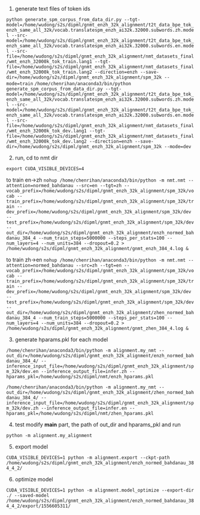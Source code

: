 1. generate text files of token ids

`
python generate_spm_corpus_from_data_dir.py --tgt-model=/home/wudong/s2s/dipml/gnmt_enzh_32k_alignment/t2t_data_bpe_tok_enzh_same_all_32k/vocab.translatespm_enzh_ai32k.32000.subwords.zh.model --src-model=/home/wudong/s2s/dipml/gnmt_enzh_32k_alignment/t2t_data_bpe_tok_enzh_same_all_32k/vocab.translatespm_enzh_ai32k.32000.subwords.en.model --src-file=/home/wudong/s2s/dipml/gnmt_enzh_32k_alignment/nmt_datasets_final/wmt_enzh_32000k_tok_train.lang1 --tgt-file=/home/wudong/s2s/dipml/gnmt_enzh_32k_alignment/nmt_datasets_final/wmt_enzh_32000k_tok_train.lang2 --direction=enzh --save-dir=/home/wudong/s2s/dipml/gnmt_enzh_32k_alignment/spm_32k --mode=train
`
`
/home/chenrihan/anaconda3/bin/python generate_spm_corpus_from_data_dir.py --tgt-model=/home/wudong/s2s/dipml/gnmt_enzh_32k_alignment/t2t_data_bpe_tok_enzh_same_all_32k/vocab.translatespm_enzh_ai32k.32000.subwords.zh.model --src-model=/home/wudong/s2s/dipml/gnmt_enzh_32k_alignment/t2t_data_bpe_tok_enzh_same_all_32k/vocab.translatespm_enzh_ai32k.32000.subwords.en.model --src-file=/home/wudong/s2s/dipml/gnmt_enzh_32k_alignment/nmt_datasets_final/wmt_enzh_32000k_tok_dev.lang1 --tgt-file=/home/wudong/s2s/dipml/gnmt_enzh_32k_alignment/nmt_datasets_final/wmt_enzh_32000k_tok_dev.lang2 --direction=enzh --save-dir=/home/wudong/s2s/dipml/gnmt_enzh_32k_alignment/spm_32k --mode=dev
`


2. run, cd to nmt dir

`
export CUDA_VISIBLE_DEVICES=4
`

to train en->zh
`
nohup /home/chenrihan/anaconda3/bin/python -m nmt.nmt --attention=normed_bahdanau --src=en --tgt=zh --vocab_prefix=/home/wudong/s2s/dipml/gnmt_enzh_32k_alignment/spm_32k/vocab --train_prefix=/home/wudong/s2s/dipml/gnmt_enzh_32k_alignment/spm_32k/train --dev_prefix=/home/wudong/s2s/dipml/gnmt_enzh_32k_alignment/spm_32k/dev --test_prefix=/home/wudong/s2s/dipml/gnmt_enzh_32k_alignment/spm_32k/dev --out_dir=/home/wudong/s2s/dipml/gnmt_enzh_32k_alignment/enzh_normed_bahdanau_384_4 --num_train_steps=5000000 --steps_per_stats=100 --num_layers=4 --num_units=384 --dropout=0.2 > /home/wudong/s2s/dipml/gnmt_enzh_32k_alignment/gnmt_enzh_384_4.log &
`

to train zh->en
`
nohup /home/chenrihan/anaconda3/bin/python -m nmt.nmt --attention=normed_bahdanau --src=zh --tgt=en --vocab_prefix=/home/wudong/s2s/dipml/gnmt_enzh_32k_alignment/spm_32k/vocab --train_prefix=/home/wudong/s2s/dipml/gnmt_enzh_32k_alignment/spm_32k/train --dev_prefix=/home/wudong/s2s/dipml/gnmt_enzh_32k_alignment/spm_32k/dev --test_prefix=/home/wudong/s2s/dipml/gnmt_enzh_32k_alignment/spm_32k/dev --out_dir=/home/wudong/s2s/dipml/gnmt_enzh_32k_alignment/zhen_normed_bahdanau_384_4 --num_train_steps=5000000 --steps_per_stats=100 --num_layers=4 --num_units=384 --dropout=0.2 > /home/wudong/s2s/dipml/gnmt_enzh_32k_alignment/gnmt_zhen_384_4.log &
`


3. generate hparams.pkl for each model

`
/home/chenrihan/anaconda3/bin/python -m alignment.my_nmt --out_dir=/home/wudong/s2s/dipml/gnmt_enzh_32k_alignment/enzh_normed_bahdanau_384_4/ --inference_input_file=/home/wudong/s2s/dipml/gnmt_enzh_32k_alignment/spm_32k/dev.en --inference_output_file=infer.zh --hparams_pkl=/home/wudong/s2s/dipml/nmt/enzh_hparams.pkl
`

`
/home/chenrihan/anaconda3/bin/python -m alignment.my_nmt --out_dir=/home/wudong/s2s/dipml/gnmt_enzh_32k_alignment/zhen_normed_bahdanau_384_4/ --inference_input_file=/home/wudong/s2s/dipml/gnmt_enzh_32k_alignment/spm_32k/dev.zh --inference_output_file=infer.en --hparams_pkl=/home/wudong/s2s/dipml/nmt/zhen_hparams.pkl
`


4. test
modify __main__ part, the path of out_dir and hparams_pkl and run

`
python -m alignment.my_alignment
`

5. export model

`
CUDA_VISIBLE_DEVICES=1 python -m alignment.export --ckpt-path /home/wudong/s2s/dipml/gnmt_enzh_32k_alignment/enzh_normed_bahdanau_384_4_2/
`

6. optimize model

`
CUDA_VISIBLE_DEVICES=1 python -m alignment.model_optimize --export-dir ./ --saved-model /home/wudong/s2s/dipml/gnmt_enzh_32k_alignment/enzh_normed_bahdanau_384_4_2/export/1556605311/
`
